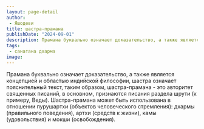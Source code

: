 ```yaml
---
layout: page-detail
author:
 - Яшодеви
title: шастра-прамана
publishDate: "2024-09-01"
description: Прамана буквально означает доказательство, а также является концепцией и областью индийской философии, шастра означает пояснительный текст, таким образом, шастра-прамана - это авторитет священных писаний, в основном, признаются писания раздела шрути (к примеру, Веды). Шастра-прамана может быть использована в отношении пурушартхи (объектов человеческого стремления) дхармы (правильного поведения), артхи (средств к жизни), камы (удовольствия) и мокши (освобождения).
tags:
 - санатана дхарма
image: 
---
```


Прамана буквально означает доказательство, а также является концепцией и областью индийской философии, шастра означает пояснительный текст, таким образом, шастра-прамана - это авторитет священных писаний, в основном, признаются писания раздела шрути (к примеру, Веды). Шастра-прамана может быть использована в отношении пурушартхи (объектов человеческого стремления): дхармы (правильного поведения), артхи (средств к жизни), камы (удовольствия) и мокши (освобождения).

